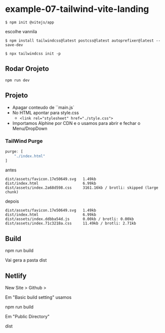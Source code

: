 # example-07-tailwind-vite-landing

```
$ npm init @vitejs/app
```

escolhe vannila

```
$ npm install tailwindcss@latest postcss@latest autoprefixer@latest --save-dev
```

```
$ npx tailwindcss init -p
```

## Rodar Orojeto

`npm run dev`

## Projeto

+ Apagar conteudo de ``main.js`
+ No HTML apontar para style.css
  - `<link rel="stylesheet" href="./style.css">`
+ Importamos Alphine por CDN e o usamos para abrir e fechar o Menu/DropDown

### TailWind Purge

````js
purge: [
	"./index.html"
]
````

antes

````
dist/assets/favicon.17e50649.svg   1.49kb
dist/index.html                    6.99kb
dist/assets/index.2a68d598.css     3161.16kb / brotli: skipped (large chunk)
````

depois

````
dist/assets/favicon.17e50649.svg   1.49kb
dist/index.html                    6.99kb
dist/assets/index.ddbba54d.js      0.00kb / brotli: 0.00kb
dist/assets/index.71c3218a.css     11.49kb / brotli: 2.71kb
````

## Build

npm run build

Vai gera a pasta dist

## Netlify

New Site > Github >

Em "Basic build setting" usamos

npm run build

Em "Public Directory"

dist



